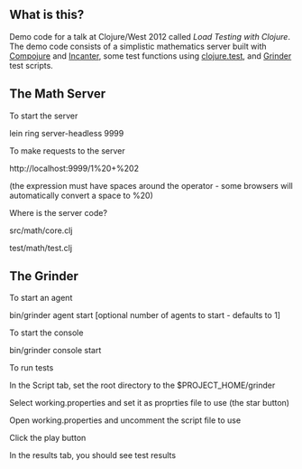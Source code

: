 ## What is this?
Demo code for a talk at Clojure/West 2012 called <i>Load Testing with Clojure</i>. The demo code consists of a simplistic mathematics server built with [Compojure](https://github.com/weavejester/compojure) and [Incanter](http://incanter.org/), some test functions using [clojure.test](http://richhickey.github.com/clojure/clojure.test-api.html), and [Grinder](http://grinder.sourceforge.net/) test scripts.

## The Math Server
To start the server

lein ring server-headless 9999

To make requests to the server

http://localhost:9999/1%20+%202

(the expression must have spaces around the operator - some browsers will automatically convert a space to %20)

Where is the server code?

src/math/core.clj

test/math/test.clj

## The Grinder
To start an agent

bin/grinder agent start [optional number of agents to start - defaults to 1]

To start the console

bin/grinder console start

To run tests

In the Script tab, set the root directory to the $PROJECT_HOME/grinder

Select working.properties and set it as proprties file to use (the star button)

Open working.properties and uncomment the script file to use

Click the play button

In the results tab, you should see test results
